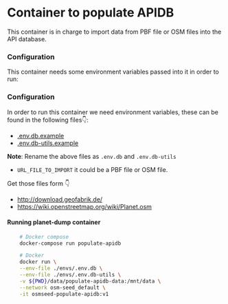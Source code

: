 # Container to populate APIDB

This container is in charge to import data from PBF file or OSM files into the API database.

### Configuration

This container needs some environment variables passed into it in order to run:

### Configuration

In order to run this container we need environment variables, these can be found in the following files👇:

- [.env.db.example](./../../envs/.env.db.example)
- [.env.db-utils.example](./../../envs/.env.db-utils.example)

**Note**: Rename the above files as `.env.db` and `.env.db-utils`

- `URL_FILE_TO_IMPORT` it could be a PBF file or OSM file.

Get those files form 👇

- http://download.geofabrik.de/
- https://wiki.openstreetmap.org/wiki/Planet.osm

#### Running planet-dump container

```sh
    # Docker compose
    docker-compose run populate-apidb

    # Docker
    docker run \
    --env-file ./envs/.env.db \
    --env-file ./envs/.env.db-utils \
    -v ${PWD}/data/populate-apidb-data:/mnt/data \
    --network osm-seed_default \
    -it osmseed-populate-apidb:v1
```
